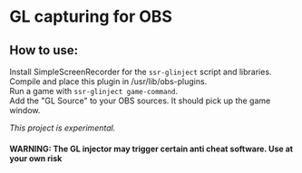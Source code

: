 # GL capturing for OBS

## How to use:

Install SimpleScreenRecorder for the `ssr-glinject` script and libraries.  
Compile and place this plugin in /usr/lib/obs-plugins.  
Run a game with `ssr-glinject game-command`.  
Add the "GL Source" to your OBS sources. It should pick up the game window.

_This project is experimental._

#### WARNING: The GL injector may trigger certain anti cheat software. Use at your own risk 